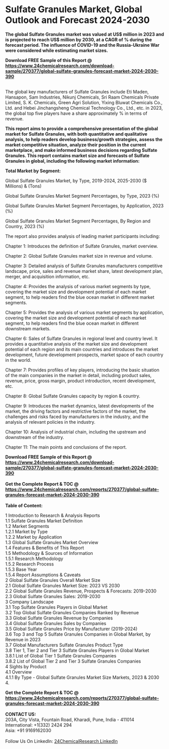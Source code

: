 <h1>Sulfate Granules Market, Global Outlook and Forecast 2024-2030</h1><p><strong>The global Sulfate Granules market was valued at US$ million in 2023 and is projected to reach US$ million by 2030, at a CAGR of % during the forecast period. The influence of COVID-19 and the Russia-Ukraine War were considered while estimating market sizes.</strong></p><p>
</p><p></p><div><b>Download FREE Sample of this Report @ 
            <a href="https://www.24chemicalresearch.com/download-sample/270377/global-sulfate-granules-forecast-market-2024-2030-390">
            https://www.24chemicalresearch.com/download-sample/270377/global-sulfate-granules-forecast-market-2024-2030-390</a></b></div><br><p>
The global key manufacturers of Sulfate Granules include Eti Maden, Hansapon, Sam Industries, Nikunj Chemicals, Sri Raam Chemicals Private Limited, S. K. Chemicals, Green Agri Solution, Yixing Bluwat Chemicals Co., Ltd. and Hebei Jinchangsheng Chemical Technology Co., Ltd., etc. in 2023, the global top five players have a share approximately % in terms of revenue.</p><p>
<strong>This report aims to provide a comprehensive presentation of the global market for Sulfate Granules, with both quantitative and qualitative analysis, to help readers develop business/growth strategies, assess the market competitive situation, analyze their position in the current marketplace, and make informed business decisions regarding Sulfate Granules. This report contains market size and forecasts of Sulfate Granules in global, including the following market information:</strong></p><p>
</p><p>
<strong>Total Market by Segment:</strong></p><p>
Global Sulfate Granules Market, by Type, 2019-2024, 2025-2030 ($ Millions) &amp; (Tons)</p><p>
Global Sulfate Granules Market Segment Percentages, by Type, 2023 (%)</p><p>
</p><p>
Global Sulfate Granules Market Segment Percentages, by Application, 2023 (%)</p><p>
</p><p>
Global Sulfate Granules Market Segment Percentages, By Region and Country, 2023 (%)</p><p>
</p><p>
The report also provides analysis of leading market participants including:</p><p>
</p><p>
</p><p>
Chapter 1: Introduces the definition of Sulfate Granules, market overview.</p><p>
Chapter 2: Global Sulfate Granules market size in revenue and volume.</p><p>
Chapter 3: Detailed analysis of Sulfate Granules manufacturers competitive landscape, price, sales and revenue market share, latest development plan, merger, and acquisition information, etc.</p><p>
Chapter 4: Provides the analysis of various market segments by type, covering the market size and development potential of each market segment, to help readers find the blue ocean market in different market segments.</p><p>
Chapter 5: Provides the analysis of various market segments by application, covering the market size and development potential of each market segment, to help readers find the blue ocean market in different downstream markets.</p><p>
Chapter 6: Sales of Sulfate Granules in regional level and country level. It provides a quantitative analysis of the market size and development potential of each region and its main countries and introduces the market development, future development prospects, market space of each country in the world.</p><p>
Chapter 7: Provides profiles of key players, introducing the basic situation of the main companies in the market in detail, including product sales, revenue, price, gross margin, product introduction, recent development, etc.</p><p>
Chapter 8: Global Sulfate Granules capacity by region &amp; country.</p><p>
Chapter 9: Introduces the market dynamics, latest developments of the market, the driving factors and restrictive factors of the market, the challenges and risks faced by manufacturers in the industry, and the analysis of relevant policies in the industry.</p><p>
Chapter 10: Analysis of industrial chain, including the upstream and downstream of the industry.</p><p>
Chapter 11: The main points and conclusions of the report.</p><div><b>Download FREE Sample of this Report @ 
            <a href="https://www.24chemicalresearch.com/download-sample/270377/global-sulfate-granules-forecast-market-2024-2030-390">
            https://www.24chemicalresearch.com/download-sample/270377/global-sulfate-granules-forecast-market-2024-2030-390</a></b></div><br><div><b>Get the Complete Report & TOC @ 
            <a href="https://www.24chemicalresearch.com/reports/270377/global-sulfate-granules-forecast-market-2024-2030-390">
            https://www.24chemicalresearch.com/reports/270377/global-sulfate-granules-forecast-market-2024-2030-390</a></b></div><br>
            <b>Table of Content:</b><p>1 Introduction to Research & Analysis Reports<br />
    1.1 Sulfate Granules Market Definition<br />
    1.2 Market Segments<br />
        1.2.1 Market by Type<br />
        1.2.2 Market by Application<br />
    1.3 Global Sulfate Granules Market Overview<br />
    1.4 Features & Benefits of This Report<br />
    1.5 Methodology & Sources of Information<br />
        1.5.1 Research Methodology<br />
        1.5.2 Research Process<br />
        1.5.3 Base Year<br />
        1.5.4 Report Assumptions & Caveats<br />
2 Global Sulfate Granules Overall Market Size<br />
    2.1 Global Sulfate Granules Market Size: 2023 VS 2030<br />
    2.2 Global Sulfate Granules Revenue, Prospects & Forecasts: 2019-2030<br />
    2.3 Global Sulfate Granules Sales: 2019-2030<br />
3 Company Landscape<br />
    3.1 Top Sulfate Granules Players in Global Market<br />
    3.2 Top Global Sulfate Granules Companies Ranked by Revenue<br />
    3.3 Global Sulfate Granules Revenue by Companies<br />
    3.4 Global Sulfate Granules Sales by Companies<br />
    3.5 Global Sulfate Granules Price by Manufacturer (2019-2024)<br />
    3.6 Top 3 and Top 5 Sulfate Granules Companies in Global Market, by Revenue in 2023<br />
    3.7 Global Manufacturers Sulfate Granules Product Type<br />
    3.8 Tier 1, Tier 2 and Tier 3 Sulfate Granules Players in Global Market<br />
        3.8.1 List of Global Tier 1 Sulfate Granules Companies<br />
        3.8.2 List of Global Tier 2 and Tier 3 Sulfate Granules Companies<br />
4 Sights by Product<br />
    4.1 Overview<br />
        4.1.1 By Type - Global Sulfate Granules Market Size Markets, 2023 & 2030<br />
        4.</p><div><b>Get the Complete Report & TOC @ 
            <a href="https://www.24chemicalresearch.com/reports/270377/global-sulfate-granules-forecast-market-2024-2030-390">
            https://www.24chemicalresearch.com/reports/270377/global-sulfate-granules-forecast-market-2024-2030-390</a></b></div><br><b>CONTACT US:</b><br>
            203A, City Vista, Fountain Road, Kharadi, Pune, India - 411014<br>
            International: +1(332) 2424 294<br>
            Asia: +91 9169162030 <br><br>
            Follow Us On LinkedIn: <a href="https://www.linkedin.com/company/24chemicalresearch/">24ChemicalResearch LinkedIn</a>